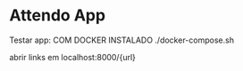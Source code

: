 # Attendo App


Testar app:
COM DOCKER INSTALADO
./docker-compose.sh

abrir links em 
localhost:8000/{url}